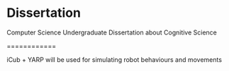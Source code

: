 Dissertation
============

Computer Science Undergraduate Dissertation about Cognitive Science

============

iCub + YARP will be used for simulating robot behaviours and movements
